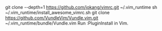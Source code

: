 git clone --depth=1 https://github.com/jokang/vimrc.git ~/.vim_runtime
sh ~/.vim_runtime/install_awesome_vimrc.sh
git clone https://github.com/VundleVim/Vundle.vim.git ~/.vim_runtime/bundle/Vundle.vim
Run :PluginInstall in Vim.
